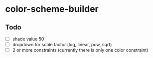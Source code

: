 # color-scheme-builder

## Todo

- [ ] shade value 50
- [ ] dropdown for scale factor (log, linear, pow, sqrt)
- [ ] 2 or more constraints (currently there is only one color constraint)
